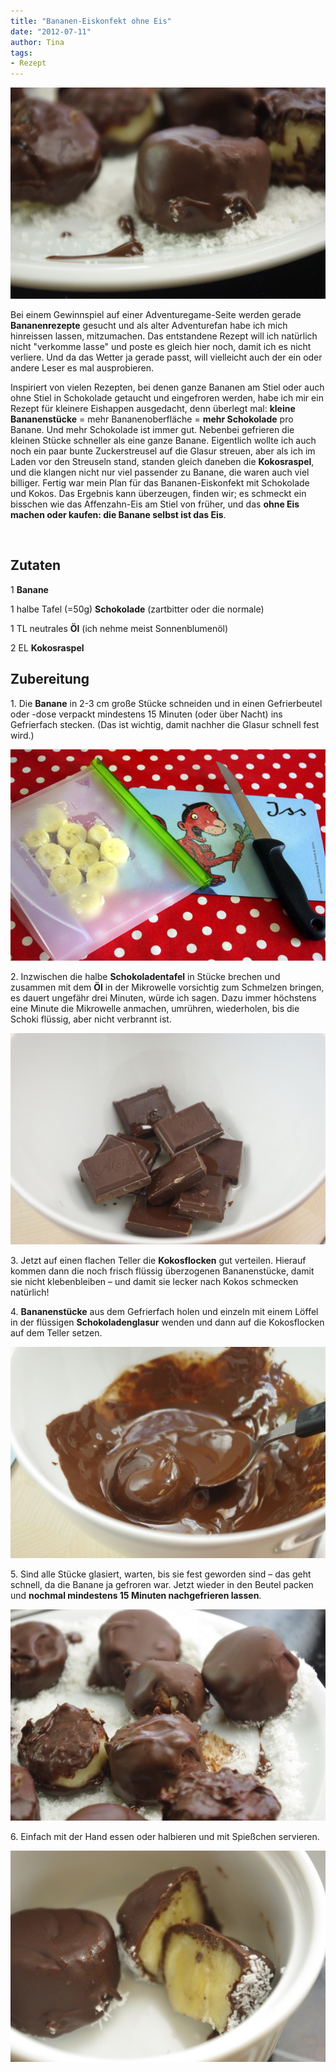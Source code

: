 ```yaml
---
title: "Bananen-Eiskonfekt ohne Eis"
date: "2012-07-11" 
author: Tina
tags:
- Rezept
---
```


![_IGP9259](images/igp9259.jpg)

Bei einem Gewinnspiel auf einer Adventuregame-Seite werden gerade **Bananenrezepte** gesucht und als alter Adventurefan habe ich mich hinreissen lassen, mitzumachen. Das entstandene Rezept will ich natürlich nicht "verkomme lasse" und poste es gleich hier noch, damit ich es nicht verliere. Und da das Wetter ja gerade passt, will vielleicht auch der ein oder andere Leser es mal ausprobieren.

Inspiriert von vielen Rezepten, bei denen ganze Bananen am Stiel oder auch ohne Stiel in Schokolade getaucht und eingefroren werden, habe ich mir ein Rezept für kleinere Eishappen ausgedacht, denn überlegt mal: **kleine Bananenstücke** = mehr Bananenoberfläche = **mehr Schokolade** pro Banane. Und mehr Schokolade ist immer gut. Nebenbei gefrieren die kleinen Stücke schneller als eine ganze Banane. Eigentlich wollte ich auch noch ein paar bunte Zuckerstreusel auf die Glasur streuen, aber als ich im Laden vor den Streuseln stand, standen gleich daneben die **Kokosraspel**, und die klangen nicht nur viel passender zu Banane, die waren auch viel billiger. Fertig war mein Plan für das Bananen-Eiskonfekt mit Schokolade und Kokos. Das Ergebnis kann überzeugen, finden wir; es schmeckt ein bisschen wie das Affenzahn-Eis am Stiel von früher, und das **ohne Eis machen oder kaufen: die Banane selbst ist das Eis**.

 

## Zutaten

1 **Banane**

1 halbe Tafel (=50g) **Schokolade** (zartbitter oder die normale)

1 TL neutrales **Öl** (ich nehme meist Sonnenblumenöl)

2 EL **Kokosraspel**

## Zubereitung

1\. Die **Banane** in 2-3 cm große Stücke schneiden und in einen Gefrierbeutel oder -dose verpackt mindestens 15 Minuten (oder über Nacht) ins Gefrierfach stecken. (Das ist wichtig, damit nachher die Glasur schnell fest wird.)

![_IGP9246](images/igp9246.jpg)

2\. Inzwischen die halbe **Schokoladentafel** in Stücke brechen und zusammen mit dem **Öl** in der Mikrowelle vorsichtig zum Schmelzen bringen, es dauert ungefähr drei Minuten, würde ich sagen. Dazu immer höchstens eine Minute die Mikrowelle anmachen, umrühren, wiederholen, bis die Schoki flüssig, aber nicht verbrannt ist.

![_IGP9255](images/igp9255.jpg)

3\. Jetzt auf einen flachen Teller die **Kokosflocken** gut verteilen. Hierauf kommen dann die noch frisch flüssig überzogenen Bananenstücke, damit sie nicht klebenbleiben – und damit sie lecker nach Kokos schmecken natürlich!

4\. **Bananenstücke** aus dem Gefrierfach holen und einzeln mit einem Löffel in der flüssigen **Schokoladenglasur** wenden und dann auf die Kokosflocken auf dem Teller setzen.

![_IGP9257](images/igp9257.jpg)

5\. Sind alle Stücke glasiert, warten, bis sie fest geworden sind – das geht schnell, da die Banane ja gefroren war. Jetzt wieder in den Beutel packen und **nochmal mindestens 15 Minuten nachgefrieren lassen**.

![_IGP9258](images/igp9258.jpg)

6\. Einfach mit der Hand essen oder halbieren und mit Spießchen servieren.

![_IGP9266](images/igp9266.jpg)
